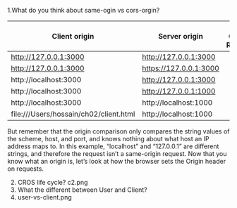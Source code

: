1.What do you think about same-ogin vs cors-orgin?

| Client origin | Server origin | Same Origin Reques |
|--- |--- |--- |
| http://127.0.0.1:3000 | http://127.0.0.1:3000 | |
| http://127.0.0.1:3000 | https://127.0.0.1:3000 | |
| http://localhost:3000 | http://127.0.0.1:3000 | |
| http://localhost:3000 | http://127.0.0.1:1000 | |
| http://localhost:3000 | http://localhost:1000 | |
| file:///Users/hossain/ch02/client.html | http://localhost:1000 | |

But remember that the origin comparison only compares the
string values of the scheme, host, and port, and knows nothing about what host an IP
address maps to. In this example, “localhost” and “127.0.0.1” are different strings, and
therefore the request isn’t a same-origin request. Now that you know what an origin is,
let’s look at how the browser sets the Origin header on requests.


2. CROS life cycle?
   c2.png
3. What the different between User and Client?
4. user-vs-client.png
